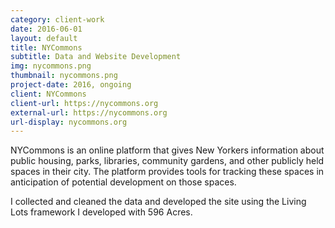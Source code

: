 ```yaml
---
category: client-work
date: 2016-06-01
layout: default
title: NYCommons
subtitle: Data and Website Development
img: nycommons.png
thumbnail: nycommons.png
project-date: 2016, ongoing
client: NYCommons
client-url: https://nycommons.org
external-url: https://nycommons.org
url-display: nycommons.org
---
```


NYCommons is an online platform that gives New Yorkers information about public housing, parks, libraries, community gardens, and other publicly held spaces in their city. The platform provides tools for tracking these spaces in anticipation of potential development on those spaces.

I collected and cleaned the data and developed the site using the Living Lots framework I developed with 596 Acres.
